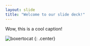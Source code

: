 ```yaml
---
layout: slide
title: "Welcome to our slide deck!"
---
```


Wow, this is a cool caption!

![boxertocat](https://octodex.github.com/images/boxertocat_octodex.jpg)
{: .center}
